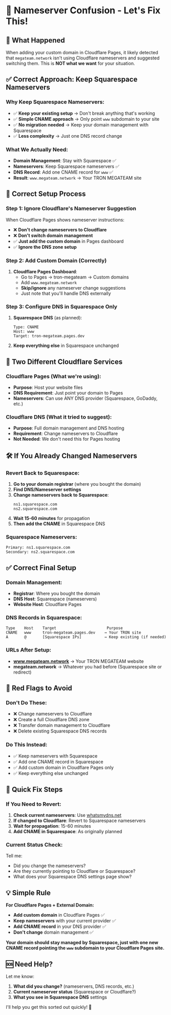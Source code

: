 # 🚨 Nameserver Confusion - Let's Fix This!

## 🤔 **What Happened**
When adding your custom domain in Cloudflare Pages, it likely detected that `megateam.network` isn't using Cloudflare nameservers and suggested switching them. This is **NOT what we want** for your situation.

## ✅ **Correct Approach: Keep Squarespace Nameservers**

### **Why Keep Squarespace Nameservers:**
- ✅ **Keep your existing setup** → Don't break anything that's working
- ✅ **Simple CNAME approach** → Only point `www` subdomain to your site
- ✅ **No migration needed** → Keep your domain management with Squarespace
- ✅ **Less complexity** → Just one DNS record change

### **What We Actually Need:**
- **Domain Management**: Stay with Squarespace ✅
- **Nameservers**: Keep Squarespace nameservers ✅  
- **DNS Record**: Add one CNAME record for `www` ✅
- **Result**: `www.megateam.network` → Your TRON MEGATEAM site

## 🔄 **Correct Setup Process**

### **Step 1: Ignore Cloudflare's Nameserver Suggestion**
When Cloudflare Pages shows nameserver instructions:
- ❌ **Don't change nameservers to Cloudflare**
- ❌ **Don't switch domain management** 
- ✅ **Just add the custom domain** in Pages dashboard
- ✅ **Ignore the DNS zone setup**

### **Step 2: Add Custom Domain (Correctly)**
1. **Cloudflare Pages Dashboard**:
   - Go to Pages → tron-megateam → Custom domains
   - Add `www.megateam.network`
   - **Skip/ignore** any nameserver change suggestions
   - Just note that you'll handle DNS externally

### **Step 3: Configure DNS in Squarespace Only**
1. **Squarespace DNS** (as planned):
   ```
   Type: CNAME
   Host: www  
   Target: tron-megateam.pages.dev
   ```
2. **Keep everything else** in Squarespace unchanged

## 🎯 **Two Different Cloudflare Services**

### **Cloudflare Pages** (What we're using):
- **Purpose**: Host your website files
- **DNS Requirement**: Just point your domain to Pages
- **Nameservers**: Can use ANY DNS provider (Squarespace, GoDaddy, etc.)

### **Cloudflare DNS** (What it tried to suggest):
- **Purpose**: Full domain management and DNS hosting
- **Requirement**: Change nameservers to Cloudflare
- **Not Needed**: We don't need this for Pages hosting

## 🛠️ **If You Already Changed Nameservers**

### **Revert Back to Squarespace:**
1. **Go to your domain registrar** (where you bought the domain)
2. **Find DNS/Nameserver settings**
3. **Change nameservers back to Squarespace**:
   ```
   ns1.squarespace.com
   ns2.squarespace.com
   ```
4. **Wait 15-60 minutes** for propagation
5. **Then add the CNAME** in Squarespace DNS

### **Squarespace Nameservers:**
```
Primary: ns1.squarespace.com
Secondary: ns2.squarespace.com
```

## ✅ **Correct Final Setup**

### **Domain Management:**
- **Registrar**: Where you bought the domain
- **DNS Host**: Squarespace (nameservers)
- **Website Host**: Cloudflare Pages

### **DNS Records in Squarespace:**
```
Type    Host    Target                      Purpose
CNAME   www     tron-megateam.pages.dev    → Your TRON site
A       @       [Squarespace IPs]          → Keep existing (if needed)
```

### **URLs After Setup:**
- **www.megateam.network** → Your TRON MEGATEAM website
- **megateam.network** → Whatever you had before (Squarespace site or redirect)

## 🚨 **Red Flags to Avoid**

### **Don't Do These:**
- ❌ Change nameservers to Cloudflare
- ❌ Create a full Cloudflare DNS zone
- ❌ Transfer domain management to Cloudflare  
- ❌ Delete existing Squarespace DNS records

### **Do This Instead:**
- ✅ Keep nameservers with Squarespace
- ✅ Add one CNAME record in Squarespace
- ✅ Add custom domain in Cloudflare Pages only
- ✅ Keep everything else unchanged

## 🎯 **Quick Fix Steps**

### **If You Need to Revert:**
1. **Check current nameservers**: Use [whatsmydns.net](https://whatsmydns.net)
2. **If changed to Cloudflare**: Revert to Squarespace nameservers
3. **Wait for propagation**: 15-60 minutes
4. **Add CNAME in Squarespace**: As originally planned

### **Current Status Check:**
Tell me:
- Did you change the nameservers?
- Are they currently pointing to Cloudflare or Squarespace?
- What does your Squarespace DNS settings page show?

## 💡 **Simple Rule**

**For Cloudflare Pages + External Domain:**
- **Add custom domain** in Cloudflare Pages ✅
- **Keep nameservers** with your current provider ✅  
- **Add CNAME record** in your DNS provider ✅
- **Don't change** domain management ✅

**Your domain should stay managed by Squarespace, just with one new CNAME record pointing the `www` subdomain to your Cloudflare Pages site.**

## 🆘 **Need Help?**

Let me know:
1. **What did you change?** (nameservers, DNS records, etc.)
2. **Current nameserver status** (Squarespace or Cloudflare?)
3. **What you see in Squarespace DNS** settings

I'll help you get this sorted out quickly! 🚀